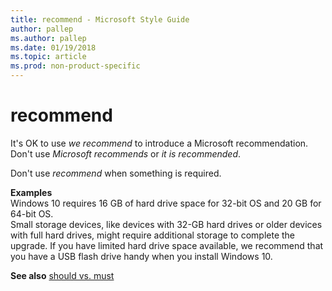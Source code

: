 ```yaml
---
title: recommend - Microsoft Style Guide
author: pallep
ms.author: pallep
ms.date: 01/19/2018
ms.topic: article
ms.prod: non-product-specific
---
```


# recommend

It's OK to use *we recommend* to introduce a Microsoft recommendation. Don't use *Microsoft recommends* or *it is recommended*.

Don't use *recommend* when something is required.

**Examples**  
Windows 10 requires 16 GB of hard drive space for 32-bit OS and 20 GB for 64-bit OS.<br />
Small
storage devices, like devices with 32-GB hard drives or older devices
with full hard drives, might require additional storage to complete
the upgrade. If you have limited hard drive space available, we
recommend that you have a USB flash drive handy when you install
Windows 10.

**See also** [should vs. must](/style-guide/a-z-word-list-term-collections/s/should-vs-must)

